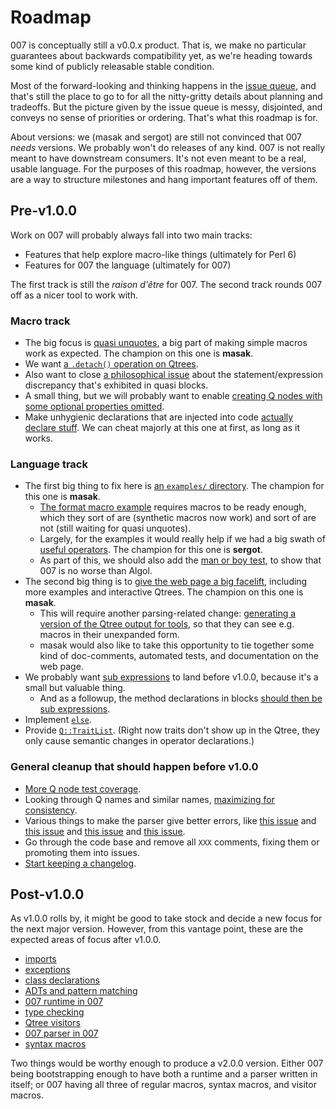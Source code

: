# Roadmap

007 is conceptually still a v0.0.x product. That is, we make no particular
guarantees about backwards compatibility yet, as we're heading towards some
kind of publicly releasable stable condition.

Most of the forward-looking and thinking happens in the [issue
queue](https://github.com/masak/007/issues), and that's still the place to go
to for all the nitty-gritty details about planning and tradeoffs. But the
picture given by the issue queue is messy, disjointed, and conveys no sense of
priorities or ordering. That's what this roadmap is for.

About versions: we (masak and sergot) are still not convinced that 007 *needs*
versions. We probably won't do releases of any kind. 007 is not really meant to
have downstream consumers. It's not even meant to be a real, usable language.
For the purposes of this roadmap, however, the versions are a way to structure
milestones and hang important features off of them.

## Pre-v1.0.0

Work on 007 will probably always fall into two main tracks:

* Features that help explore macro-like things (ultimately for Perl 6)
* Features for 007 the language (ultimately for 007)

The first track is still the *raison d'être* for 007. The second track rounds
007 off as a nicer tool to work with.

### Macro track

* The big focus is [quasi unquotes](https://github.com/masak/007/issues/30), a
  big part of making simple macros work as expected. The champion on this one
  is **masak**.
* We want [a `.detach()` operation on
  Qtrees](https://github.com/masak/007/issues/62).
* Also want to close [a philosophical
  issue](https://github.com/masak/007/issues/7) about the statement/expression
  discrepancy that's exhibited in quasi blocks.
* A small thing, but we will probably want to enable [creating Q nodes with
  some optional properties omitted](https://github.com/masak/007/issues/84).
* Make unhygienic declarations that are injected into code [actually declare
  stuff](https://github.com/masak/007/issues/88). We can cheat majorly at this
  one at first, as long as it works.

### Language track

* The first big thing to fix here is [an `examples/`
  directory](https://github.com/masak/007/issues/54). The champion for this one
  is **masak**.
    * [The format macro
      example](https://github.com/masak/007/issues/54#issuecomment-151440144)
      requires macros to be ready enough, which they sort of are (synthetic
      macros now work) and sort of are not (still waiting for quasi unquotes).
    * Largely, for the examples it would really help if we had a big swath of
      [useful operators](https://github.com/masak/007/issues/57). The champion
      for this one is **sergot**.
    * As part of this, we should also add the [man or boy
      test](https://github.com/masak/007/issues/22), to show that 007 is no
      worse than Algol.
* The second big thing is to [give the web page a big
  facelift](https://github.com/masak/007/issues/67), including more examples
  and interactive Qtrees. The champion on this one is **masak**.
    * This will require another parsing-related change: [generating a version
      of the Qtree output for tools](https://github.com/masak/007/issues/64),
      so that they can see e.g. macros in their unexpanded form.
    * masak would also like to take this opportunity to tie together some kind
      of doc-comments, automated tests, and documentation on the web page.
* We probably want [sub expressions](https://github.com/masak/007/issues/66) to
  land before v1.0.0, because it's a small but valuable thing.
    * And as a followup, the method declarations in blocks [should then be sub
      expressions](https://github.com/masak/007/issues/90).
* Implement [`else`](https://github.com/masak/007/issues/79).
* Provide [`Q::TraitList`](https://github.com/masak/007/issues/77). (Right now
  traits don't show up in the Qtree, they only cause semantic changes in
  operator declarations.)

### General cleanup that should happen before v1.0.0

* [More Q node test coverage](https://github.com/masak/007/issues/52).
* Looking through Q names and similar names, [maximizing for
  consistency](https://github.com/masak/007/issues/81).
* Various things to make the parser give better errors, like [this
  issue](https://github.com/masak/007/issues/10) and [this
  issue](https://github.com/masak/007/issues/48) and [this
  issue](https://github.com/masak/007/issues/76) and [this
  issue](https://github.com/masak/007/issues/94).
* Go through the code base and remove all `XXX` comments, fixing them or
  promoting them into issues.
* [Start keeping a changelog](http://keepachangelog.com/).

## Post-v1.0.0

As v1.0.0 rolls by, it might be good to take stock and decide a new focus for
the next major version. However, from this vantage point, these are the
expected areas of focus after v1.0.0.

* [imports](https://github.com/masak/007/issues/53)
* [exceptions](https://github.com/masak/007/issues/65)
* [class declarations](https://github.com/masak/007/issues/32)
* [ADTs and pattern matching](https://github.com/masak/007/issues/34)
* [007 runtime in 007](https://github.com/masak/007/issues/51)
* [type checking](https://github.com/masak/007/issues/33)
* [Qtree visitors](https://github.com/masak/007/issues/26)
* [007 parser in 007](https://github.com/masak/007/issues/38)
* [syntax macros](https://github.com/masak/007/issues/80)

Two things would be worthy enough to produce a v2.0.0 version. Either 007 being
bootstrapping enough to have both a runtime and a parser written in itself; or
007 having all three of regular macros, syntax macros, and visitor macros.
